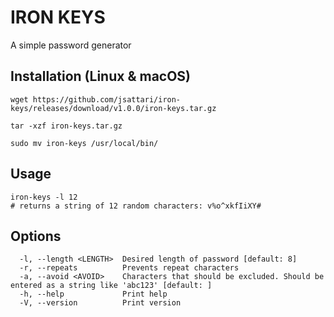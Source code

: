 # IRON KEYS

A simple password generator

## Installation (Linux & macOS)
```
wget https://github.com/jsattari/iron-keys/releases/download/v1.0.0/iron-keys.tar.gz

tar -xzf iron-keys.tar.gz

sudo mv iron-keys /usr/local/bin/
```

## Usage
```
iron-keys -l 12
# returns a string of 12 random characters: v%o^xkfIiXY#
```

## Options
```
  -l, --length <LENGTH>  Desired length of password [default: 8]
  -r, --repeats          Prevents repeat characters
  -a, --avoid <AVOID>    Characters that should be excluded. Should be entered as a string like 'abc123' [default: ]
  -h, --help             Print help
  -V, --version          Print version
```